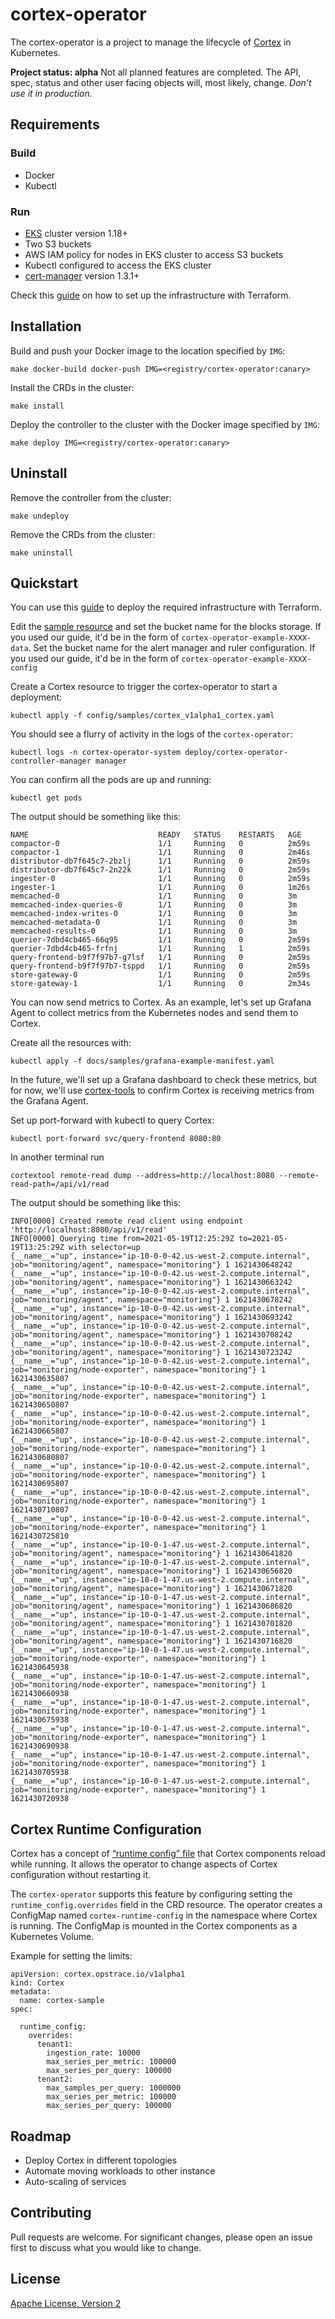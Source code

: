 # cortex-operator

The cortex-operator is a project to manage the lifecycle of [Cortex](https://cortexmetrics.io/) in Kubernetes.

**Project status: alpha** Not all planned features are completed. The API, spec, status and other user facing objects will, most likely, change. *Don't use it in production.*

## Requirements

### Build

- Docker
- Kubectl

### Run

- [EKS](https://aws.amazon.com/eks/) cluster version 1.18+
- Two S3 buckets
- AWS IAM policy for nodes in EKS cluster to access S3 buckets
- Kubectl configured to access the EKS cluster
- [cert-manager](https://github.com/jetstack/cert-manager) version 1.3.1+

Check this [guide](./docs/guides/terraform/README.md) on how to set up the infrastructure with Terraform.

## Installation

Build and push your Docker image to the location specified by `IMG`:

```
make docker-build docker-push IMG=<registry/cortex-operator:canary>
```

Install the CRDs in the cluster:

```
make install
```

Deploy the controller to the cluster with the Docker image specified by `IMG`:

```
make deploy IMG=<registry/cortex-operator:canary>
```

## Uninstall

Remove the controller from the cluster:

```
make undeploy
```

Remove the CRDs from the cluster:

```
make uninstall
```

## Quickstart

You can use this [guide](./docs/guides/terraform/README.md) to deploy the required infrastructure with Terraform.

Edit the [sample resource](./config/samples/cortex_v1alpha1_cortex.yaml) and set the bucket name for the blocks storage. If you used our guide, it'd be in the form of `cortex-operator-example-XXXX-data`. Set the bucket name for the alert manager and ruler configuration. If you used our guide, it'd be in the form of `cortex-operator-example-XXXX-config`

Create a Cortex resource to trigger the cortex-operator to start a deployment:

```
kubectl apply -f config/samples/cortex_v1alpha1_cortex.yaml
```

You should see a flurry of activity in the logs of the `cortex-operator`:

```
kubectl logs -n cortex-operator-system deploy/cortex-operator-controller-manager manager
```

You can confirm all the pods are up and running:

```
kubectl get pods
```

The output should be something like this:

```
NAME                             READY   STATUS    RESTARTS   AGE
compactor-0                      1/1     Running   0          2m59s
compactor-1                      1/1     Running   0          2m46s
distributor-db7f645c7-2bzlj      1/1     Running   0          2m59s
distributor-db7f645c7-2n22k      1/1     Running   0          2m59s
ingester-0                       1/1     Running   0          2m59s
ingester-1                       1/1     Running   0          1m26s
memcached-0                      1/1     Running   0          3m
memcached-index-queries-0        1/1     Running   0          3m
memcached-index-writes-0         1/1     Running   0          3m
memcached-metadata-0             1/1     Running   0          3m
memcached-results-0              1/1     Running   0          3m
querier-7dbd4cb465-66q95         1/1     Running   0          2m59s
querier-7dbd4cb465-frfnj         1/1     Running   1          2m59s
query-frontend-b9f7f97b7-g7lsf   1/1     Running   0          2m59s
query-frontend-b9f7f97b7-tsppd   1/1     Running   0          2m59s
store-gateway-0                  1/1     Running   0          2m59s
store-gateway-1                  1/1     Running   0          2m34s
```

You can now send metrics to Cortex. As an example, let's set up Grafana Agent to collect metrics from the Kubernetes nodes and send them to Cortex.

Create all the resources with:

```
kubectl apply -f docs/samples/grafana-example-manifest.yaml
```

In the future, we'll set up a Grafana dashboard to check these metrics, but for now, we'll use [cortex-tools](https://github.com/grafana/cortex-tools) to confirm Cortex is receiving metrics from the Grafana Agent.

Set up port-forward with kubectl to query Cortex:

```
kubectl port-forward svc/query-frontend 8080:80
```

In another terminal run
```
cortextool remote-read dump --address=http://localhost:8080 --remote-read-path=/api/v1/read
```

The output should be something like this:

```
INFO[0000] Created remote read client using endpoint 'http://localhost:8080/api/v1/read'
INFO[0000] Querying time from=2021-05-19T12:25:29Z to=2021-05-19T13:25:29Z with selector=up
{__name__="up", instance="ip-10-0-0-42.us-west-2.compute.internal", job="monitoring/agent", namespace="monitoring"} 1 1621430648242
{__name__="up", instance="ip-10-0-0-42.us-west-2.compute.internal", job="monitoring/agent", namespace="monitoring"} 1 1621430663242
{__name__="up", instance="ip-10-0-0-42.us-west-2.compute.internal", job="monitoring/agent", namespace="monitoring"} 1 1621430678242
{__name__="up", instance="ip-10-0-0-42.us-west-2.compute.internal", job="monitoring/agent", namespace="monitoring"} 1 1621430693242
{__name__="up", instance="ip-10-0-0-42.us-west-2.compute.internal", job="monitoring/agent", namespace="monitoring"} 1 1621430708242
{__name__="up", instance="ip-10-0-0-42.us-west-2.compute.internal", job="monitoring/agent", namespace="monitoring"} 1 1621430723242
{__name__="up", instance="ip-10-0-0-42.us-west-2.compute.internal", job="monitoring/node-exporter", namespace="monitoring"} 1 1621430635807
{__name__="up", instance="ip-10-0-0-42.us-west-2.compute.internal", job="monitoring/node-exporter", namespace="monitoring"} 1 1621430650807
{__name__="up", instance="ip-10-0-0-42.us-west-2.compute.internal", job="monitoring/node-exporter", namespace="monitoring"} 1 1621430665807
{__name__="up", instance="ip-10-0-0-42.us-west-2.compute.internal", job="monitoring/node-exporter", namespace="monitoring"} 1 1621430680807
{__name__="up", instance="ip-10-0-0-42.us-west-2.compute.internal", job="monitoring/node-exporter", namespace="monitoring"} 1 1621430695807
{__name__="up", instance="ip-10-0-0-42.us-west-2.compute.internal", job="monitoring/node-exporter", namespace="monitoring"} 1 1621430710807
{__name__="up", instance="ip-10-0-0-42.us-west-2.compute.internal", job="monitoring/node-exporter", namespace="monitoring"} 1 1621430725810
{__name__="up", instance="ip-10-0-1-47.us-west-2.compute.internal", job="monitoring/agent", namespace="monitoring"} 1 1621430641820
{__name__="up", instance="ip-10-0-1-47.us-west-2.compute.internal", job="monitoring/agent", namespace="monitoring"} 1 1621430656820
{__name__="up", instance="ip-10-0-1-47.us-west-2.compute.internal", job="monitoring/agent", namespace="monitoring"} 1 1621430671820
{__name__="up", instance="ip-10-0-1-47.us-west-2.compute.internal", job="monitoring/agent", namespace="monitoring"} 1 1621430686820
{__name__="up", instance="ip-10-0-1-47.us-west-2.compute.internal", job="monitoring/agent", namespace="monitoring"} 1 1621430701820
{__name__="up", instance="ip-10-0-1-47.us-west-2.compute.internal", job="monitoring/agent", namespace="monitoring"} 1 1621430716820
{__name__="up", instance="ip-10-0-1-47.us-west-2.compute.internal", job="monitoring/node-exporter", namespace="monitoring"} 1 1621430645938
{__name__="up", instance="ip-10-0-1-47.us-west-2.compute.internal", job="monitoring/node-exporter", namespace="monitoring"} 1 1621430660938
{__name__="up", instance="ip-10-0-1-47.us-west-2.compute.internal", job="monitoring/node-exporter", namespace="monitoring"} 1 1621430675938
{__name__="up", instance="ip-10-0-1-47.us-west-2.compute.internal", job="monitoring/node-exporter", namespace="monitoring"} 1 1621430690938
{__name__="up", instance="ip-10-0-1-47.us-west-2.compute.internal", job="monitoring/node-exporter", namespace="monitoring"} 1 1621430705938
{__name__="up", instance="ip-10-0-1-47.us-west-2.compute.internal", job="monitoring/node-exporter", namespace="monitoring"} 1 1621430720938
```

## Cortex Runtime Configuration

Cortex has a concept of [“runtime config” file](https://cortexmetrics.io/docs/configuration/arguments/#runtime-configuration-file) that Cortex components reload while running. It allows the operator to change aspects of Cortex configuration without restarting it.

The `cortex-operator` supports this feature by configuring setting the `runtime_config.overrides` field in the CRD resource. The operator creates a ConfigMap named `cortex-runtime-config` in the namespace where Cortex is running. The ConfigMap is mounted in the Cortex components as a Kubernetes Volume.

Example for setting the limits:

```
apiVersion: cortex.opstrace.io/v1alpha1
kind: Cortex
metadata:
  name: cortex-sample
spec:

  runtime_config:
    overrides:
      tenant1:
        ingestion_rate: 10000
        max_series_per_metric: 100000
        max_series_per_query: 100000
      tenant2:
        max_samples_per_query: 1000000
        max_series_per_metric: 100000
        max_series_per_query: 100000
```

## Roadmap

- Deploy Cortex in different topologies
- Automate moving workloads to other instance
- Auto-scaling of services

## Contributing

Pull requests are welcome. For significant changes, please open an issue first to discuss what you would like to change.

## License
[Apache License, Version 2](http://www.apache.org/licenses/LICENSE-2.0)

